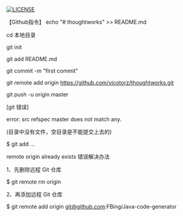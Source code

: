 [![LICENSE](https://img.shields.io/badge/license-Anti%20996-blue.svg)](https://github.com/996icu/996.ICU/blob/master/LICENSE)


【Github指令】
echo "# thoughtworks" >> README.md

cd 本地目录

git init

git add README.md

git commit -m "first commit"

git remote add origin https://github.com/vicotorz/thoughtworks.git

git push -u origin master


[git 错误]

error: src refspec master does not match any.

(目录中没有文件，空目录是不能提交上去的)

$ git add ...


remote origin already exists 错误解决办法

1、先删除远程 Git 仓库

$ git remote rm origin

2、再添加远程 Git 仓库

$ git remote add origin git@github.com:FBing/Java-code-generator
